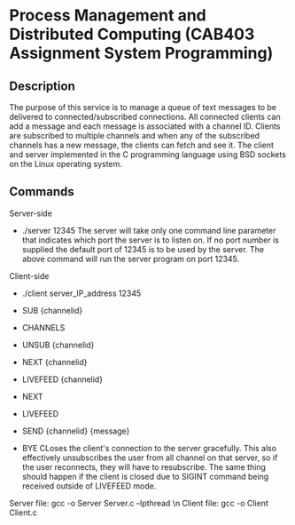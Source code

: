# Process Management and Distributed Computing (CAB403 Assignment System Programming)

## Description
The  purpose  of  this service  is  to  manage  a  queue  of  text  messages  to  be  delivered to connected/subscribed connections. All connected clients can add a message and each message is associated with a channel ID. Clients are subscribed to multiple channels and when any of the subscribed channels has a new message, the clients can fetch and see it.
The client and server implemented in the C programming language using BSD sockets on the Linux operating system.

## Commands
Server-side
- ./server 12345
The server will take only one command line parameter that indicates which port the server is to listen on. If no port number is supplied the default port of 12345 is to be used by the server. The above command will run the server program on port 12345. 

Client-side
- ./client server_IP_address 12345

- SUB {channelid}

- CHANNELS
- UNSUB {channelid}
- NEXT {channelid}
- LIVEFEED {channelid}
- NEXT
- LIVEFEED
- SEND {channelid} {message}
- BYE
  CLoses the client's connection to the server gracefully. This also effectively unsubscribes the user from all channel on that     server, so if the user reconnects, they will have to resubscribe. The same thing should happen if the client is closed due to   SIGINT command being received outside of LIVEFEED mode.



Server file: gcc -o Server Server.c –lpthread \n
Client file: gcc -o Client Client.c

